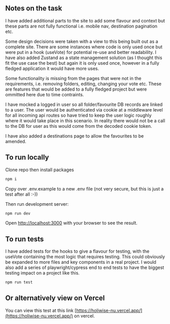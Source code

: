 ## Notes on the task

I have added additional parts to the site to add some flavour and context but these parts are not fully functional i.e. mobile nav, destination pagination etc.

Some design decisions were taken with a view to this being built out as a complete site.  There are some instances where code is only used once but were put in a hook (useVote) for potential re-use and better readability.  I have also added Zustand as a state management solution (as I thought this fit the use case the best) but again it is only used once, however in a fully fledged application it would have more uses.

Some functionality is missing from the pages that were not in the requirements, i.e. removing folders, editing, changing your vote etc. These are features that would be added to a fully fledged project but were ommitted here due to time contraints.

I have mocked a logged in user so all folder/favourite DB records are linked to a user.  The user would be authenticated via cookie at a middleware level for all incoming api routes so have tried to keep the user logic roughly where it would take place in this scenario.  In reality there would not be a call to the DB for user as this would come from the decoded cookie token. 

I have also added a destinations page to allow the favourites to be amended.

## To run locally

Clone repo then install packages

```bash
npm i
```

Copy over .env.example to a new .env file (not very secure, but this is just a test after all :-))

Then run development server:

```bash
npm run dev
```

Open [http://localhost:3000](http://localhost:3000) with your browser to see the result.

## To run tests

I have added tests for the hooks to give a flavour for testing, with the useVote containing the most logic that requires testing.  This could obviously be expanded to more files and key components in a real project.  I would also add a series of playwright/cypress end to end tests to have the biggest testing impact on a project like this.

```bash
npm run test
```

## Or alternatively view on Vercel

You can view this test at this link [https://holiwise-nu.vercel.app/](https://holiwise-nu.vercel.app/) on vercel.

